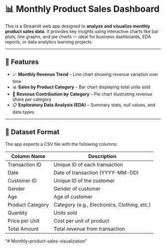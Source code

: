 # 📊 Monthly Product Sales Dashboard

This is a Streamlit web app designed to **analyze and visualize monthly product sales data**. It provides key insights using interactive charts like bar plots, line graphs, and pie charts — ideal for business dashboards, EDA reports, or data analytics learning projects.

---

## 🚀 Features

- 📈 **Monthly Revenue Trend** – Line chart showing revenue variation over time  
- 📊 **Sales by Product Category** – Bar chart displaying total units sold  
- 🥧 **Revenue Contribution by Category** – Pie chart illustrating revenue share per category  
- 📋 **Exploratory Data Analysis (EDA)** – Summary stats, null values, and data types

---

## 🧾 Dataset Format

The app expects a CSV file with the following columns:

| Column Name        | Description                                  |
|--------------------|----------------------------------------------|
| Transaction ID     | Unique ID of each transaction                |
| Date               | Date of transaction (YYYY-MM-DD)             |
| Customer ID        | Unique ID of the customer                    |
| Gender             | Gender of customer                           |
| Age                | Age of customer                              |
| Product Category   | Category (e.g., Electronics, Clothing, etc.) |
| Quantity           | Units sold                                   |
| Price per Unit     | Cost per unit of product                     |
| Total Amount       | Total revenue from transaction               |


"# Monthly-product-sales-visualization" 
